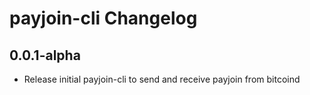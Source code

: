 # payjoin-cli Changelog

## 0.0.1-alpha

- Release initial payjoin-cli to send and receive payjoin from bitcoind
